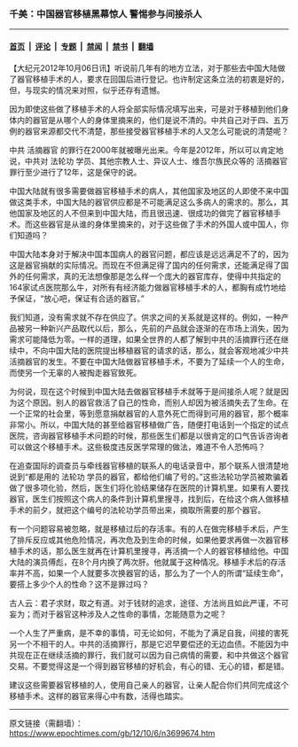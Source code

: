 ### 千美：中国器官移植黑幕惊人 警惕参与间接杀人

---

#### [首页](../../../..?n3699674) &nbsp;|&nbsp; [评论](../../../../../epoch-comment?n3699674) &nbsp;|&nbsp; [专题](../../../../../epoch-special?n3699674) &nbsp;|&nbsp; [禁闻](../../../../../epoch-news?n3699674) &nbsp;|&nbsp; [禁书](../../../../../books?n3699674) &nbsp;|&nbsp; [翻墙](https://github.com/gfw-breaker/nogfw/blob/master/README.md?n3699674)


<div class="post_content" id="artbody" itemprop="articleBody">
 <!-- article content begin -->
 <p>
  【大纪元2012年10月06日讯】听说前几年有的地方立法，对于那些去中国大陆做了器官移植手术的人，要求在回国后进行登记。也许制定这条立法的初衷是好的，但，与现实的情况来对照，似乎还存有遗憾。
 </p>
 <p>
  因为即使这些做了移植手术的人将全部实际情况填写出来，可是对于移植到他们身体内的器官是从哪个人的身体里摘来的，他们是说不清的。中共自己对于四、五万例的器官来源都交代不清楚，那些接受器官移植手术的人又怎么可能说的清楚呢？
 </p>
 <p>
  中共
  <ok href="https://www.epochtimes.com/gb/tag/%E6%B4%BB%E6%91%98%E5%99%A8%E5%AE%98.html">
   活摘器官
  </ok>
  的罪行在2000年就被曝光出来。今年是2012年，所以可以肯定地说，中共对
  <ok href="https://www.epochtimes.com/gb/tag/%E6%B3%95%E8%BD%AE%E5%8A%9F.html">
   法轮功
  </ok>
  学员、其他宗教人士、异议人士、维吾尔族民众等的
  <ok href="https://www.epochtimes.com/gb/tag/%E6%B4%BB%E6%91%98%E5%99%A8%E5%AE%98.html">
   活摘器官
  </ok>
  罪行至少进行了12年，这是保守的说。
 </p>
 <p>
  中国大陆就有很多需要做器官移植手术的病人，其他国家及地区的人即使不来中国做这类手术，中国大陆的器官供应都是不可能满足这么多病人的需求的。那么，其他国家及地区的人不但来到中国大陆，而且很迅速、很成功的做完了器官移植手术。而这些器官是从谁的身体里摘来的，对于这些做了手术的外国人或中国人，你们知道吗？
 </p>
 <p>
  中国大陆本身对于解决中国本国病人的器官问题，都应该是远远满足不了的，因为这是器官捐献的实际情况。而现在不但满足得了国内的任何需求，还能满足得了国外的任何需求，真的无法想像那是怎么样一个庞大的器官库存，使得中共指定的164家试点医院那么牛，对所有有经济能力做器官移植手术的人，都胸有成竹地给予保证，“放心吧，保证有合适的器官。”
 </p>
 <p>
  我们知道，没有需求就不存在供应了。供求之间的关系就是这样的。例如，一种产品被另一种新兴产品取代以后，那么，先前的产品就会逐渐的在市场上消失，因为需求可能降低为零。一样的道理，如果全世界的人都了解到中共的活摘罪行还在继续中，不向中国大陆的医院提出移植器官的请求的话，那么，就会客观地减少中共活摘器官的发生。不要在中国大陆做器官移植手术，不要为了延续一个人的生命，而使另一个无辜的人被掏走器官致死。
 </p>
 <p>
  为何说，现在这个时候到中国大陆去做器官移植手术就等于是间接杀人呢？就是因为这个原因。别人的器官救活了自己的性命，而别人却因为被活摘失去了生命。在一个正常的社会里，等到愿意捐献器官的人意外死亡而得到可用的器官，那个概率非常小。所以，中国大陆的甚至给器官移植做广告，随便打电话到一个指定的试点医院，咨询器官移植手术问题的时候，那些医生们都是以很肯定的口气告诉咨询者可以做这个移植手术。这些极度违反医学常理的做法，难道不令人恐怖吗？
 </p>
 <p>
  在追查国际的调查员与牵线器官移植的联系人的电话录音中，那个联系人很清楚地说到“都是用的
  <ok href="https://www.epochtimes.com/gb/tag/%E6%B3%95%E8%BD%AE%E5%8A%9F.html">
   法轮功
  </ok>
  学员的器官，都给他们编了号的。”这些法轮功学员被欺骗着做了很多项化验，然后，医生们将化验结果储存在医院的计算机里。如果有人要找器官，医生们按照这个病人的条件到计算机里搜寻，找到后，在给这个病人做移植手术的前夕，就把这个编号的法轮功学员带出来，摘取所需要的那个器官。
 </p>
 <p>
  有一个问题容易被忽略，就是移植过后的存活率。有的人在做完移植手术后，产生了排斥反应或其他危险情况，再次危及到生命的时候，如果他要求再做一次器官移植手术的话，那么医生就再在计算机里搜寻，再活摘一个人的器官移植给他。中国大陆的演员傅彪，在8个月内换了两次肝。他就属于这种情况。移植手术后的存活率并不高，如果一个人就要多次换器官的话，那么为了一个人的所谓“延续生命”，要搭上多少个人的性命？这不是罪过吗？
 </p>
 <p>
  古人云：君子求财，取之有道。对于钱财的追求，途径、方法尚且如此严谨，不可妄为；而对于器官这种涉及人之性命的事情，怎能随意为之呢？
 </p>
 <p>
  一个人生了严重病，是不幸的事情，可无论如何，不能为了满足自我，间接的害死另一个不相干的人。中共的活摘罪行，那是它迟早要偿还的无边血债。不能因为中共现在正在继续活摘的罪行，我们就可以因为自己病情的需要，和中共做这个器官交易。不要觉得这是一个得到器官移植的好机会，有心的错、无心的错，都是错。
 </p>
 <p>
  建议这些需要器官移植的人，使用自己亲人的器官，让亲人配合你们共同完成这个移植手术。这样的器官来得心中有数，活得也踏实。
 </p>
 <p>
  <!-- article content end -->
  <div id="below_article_ad">
  </div>
 </p>
</div>


---

原文链接（需翻墙）：https://www.epochtimes.com/gb/12/10/6/n3699674.htm